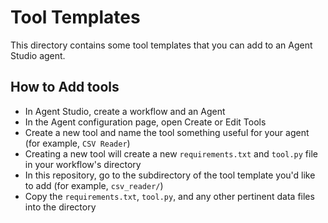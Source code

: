 # Tool Templates

This directory contains some tool templates that you can add to an Agent Studio agent.


## How to Add tools

* In Agent Studio, create a workflow and an Agent
* In the Agent configuration page, open Create or Edit Tools
* Create a new tool and name the tool something useful for your agent (for example, `CSV Reader`)
* Creating a new tool will create a new `requirements.txt` and `tool.py` file in your workflow's directory
* In this repository, go to the subdirectory of the tool template you'd like to add (for example, `csv_reader/`)
* Copy the `requirements.txt`, `tool.py`, and any other pertinent data files into the directory